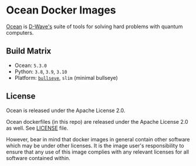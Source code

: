 # Ocean Docker Images

[Ocean](https://docs.ocean.dwavesys.com/en/stable) is
[D-Wave's](<https://www.dwavesys.com>) suite of tools for solving hard problems
with quantum computers.

## Build Matrix

- Ocean: `5.3.0`
- Python: `3.8`, `3.9`, `3.10`
- Platform: [`bullseye`](https://wiki.debian.org/DebianBullseye), `slim` (minimal bullseye)

## License

Ocean is released under the Apache License 2.0.

Ocean dockerfiles (in this repo) are released under the Apache License 2.0 as well.
See [LICENSE](./LICENSE) file.

However, bear in mind that docker images in general contain other software which
may be under other licenses. It is the image user's responsibility to ensure
that any use of this image complies with any relevant licenses for all software
contained within.
